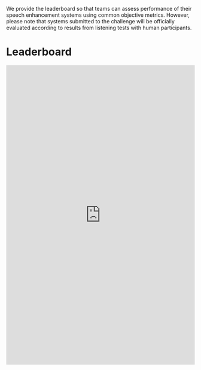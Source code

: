 We provide the leaderboard so that teams can assess performance of their speech enhancement systems using common objective metrics. 
However, please note that systems submitted to the challenge will be officially evaluated according to results from listening tests with human participants.

[//]: # (To make a submission to the leaderboard please use the following form:)

[//]: # ()
[//]: # (https://docs.google.com/forms/d/e/1FAIpQLSeQNDYtvR6Ij0v1aO7d_fjP8xpFj9olL7FLOsk3WOI06s3K0w/viewform)

[//]: # ()
[//]: # (Please note that we expect a maximum of one submission per team per day.)



# Leaderboard
<iframe src="https://mandargogate.github.io/avsec_lb/" style="width:100%; height:800px;" scrolling="auto" frameBorder="0"></iframe>

